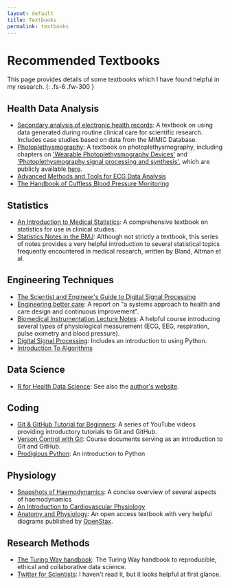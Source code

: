 ```yaml
---
layout: default
title: Textbooks
permalink: textbooks
---
```


# Recommended Textbooks

This page provides details of some textbooks which I have found helpful in my research.
{: .fs-6 .fw-300 }

## Health Data Analysis

* [Secondary analysis of electronic health records](https://doi.org/10.1007/978-3-319-43742-2): A textbook on using data generated during routine clinical care for scientific research. Includes case studies based on data from the MIMIC Database.
* [Photoplethysmography](https://www.elsevier.com/books/photoplethysmography/kyriacou/978-0-12-823374-0): A textbook on photoplethysmography, including chapters on ['Wearable Photoplethysmography Devices'](https://peterhcharlton.github.io/publication/wearable_ppg_chapter/) and ['Photoplethysmography signal processing and synthesis'](https://peterhcharlton.github.io/publication/ppg_sig_proc_chapter/), which are publicly available [here](https://peterhcharlton.github.io/post/ppg_book/).
* [Advanced Methods and Tools for ECG Data Analysis](http://www.robots.ox.ac.uk/~gari/ecgbook.html)
* [The Handbook of Cuffless Blood Pressure Monitoring](https://doi.org/10.1007/978-3-030-24701-0)

## Statistics

* [An Introduction to Medical Statistics](https://www-users.york.ac.uk/~mb55/intro/introcon.htm): A comprehensive textbook on statistics for use in clinical studies.
* [Statistics Notes in the BMJ](https://www-users.york.ac.uk/~mb55/pubs/pbstnote.htm): Although not strictly a textbook, this series of notes provides a very helpful introduction to several statistical topics frequently encountered in medical research, written by Bland, Altman et al.

## Engineering Techniques

* [The Scientist and Engineer's Guide to Digital Signal Processing](http://www.dspguide.com/)
* [Engineering better care](https://www.raeng.org.uk/publications/reports/engineering-better-care): A report on "a systems approach to health and care design and continuous improvement".
* [Biomedical Instrumentation Lecture Notes](https://www.robots.ox.ac.uk/~neil/teaching/lectures/med_elec/): A helpful course introducing several types of physiological measurement (ECG, EEG, respiration, pulse oximetry and blood pressure).
* [Digital Signal Processing](https://berndporr.github.io/digital_signal_processing/): Includes an introduction to using Python.
* [Introduction To Algorithms](https://mitpress.mit.edu/books/introduction-algorithms-fourth-edition)

## Data Science

* [R for Health Data Science](https://argoshare.is.ed.ac.uk/healthyr_book/): See also the [author's website](https://www.riinu.me/).

## Coding

* [Git & GitHub Tutorial for Beginners](https://www.youtube.com/playlist?list=PL4cUxeGkcC9goXbgTDQ0n_4TBzOO0ocPR): A series of YouTube videos providing introductory tutorials to Git and GitHub.
* [Verson Control with Git](https://swcarpentry.github.io/git-novice/): Course documents serving as an introduction to Git and GitHub.
* [Prodigious Python](https://prodigiouspython.github.io/ProdigiousPython/): An introduction to Python

## Physiology

* [Snapshots of Haemodynamics](https://doi.org/10.1007/978-1-4419-6363-5): A concise overview of several aspects of haemodynamics
* [An Introduction to Cardiovascular Physiology](https://www.sciencedirect.com/science/book/9780750610285)
* [Anatomy and Physiology](https://openstax.org/details/books/anatomy-and-physiology): An open access textbook with very helpful diagrams published by [OpenStax](https://openstax.org/).

## Research Methods

* [The Turing Way handbook](https://the-turing-way.netlify.app/welcome.html): The Turing Way handbook to reproducible, ethical and collaborative data science.
* [Twitter for Scientists](https://t4scientists.com/): I haven't read it, but it looks helpful at first glance.
